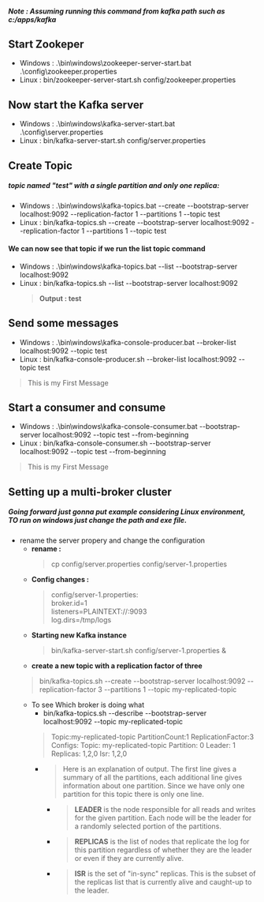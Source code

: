 ##### Note : Assuming running this command from kafka path such as **c:/apps/kafka**

## Start Zookeper 
  - Windows : .\bin\windows\zookeeper-server-start.bat .\config\zookeeper.properties
  - Linux : bin/zookeeper-server-start.sh config/zookeeper.properties

## Now start the Kafka server
  - Windows : .\bin\windows\kafka-server-start.bat .\config\server.properties
  - Linux : bin/kafka-server-start.sh config/server.properties
  
## Create Topic
##### topic named "test" with a single partition and only one replica:

- Windows : .\bin\windows\kafka-topics.bat --create --bootstrap-server localhost:9092 --replication-factor 1 --partitions 1 --topic test
- Linux : bin/kafka-topics.sh --create --bootstrap-server localhost:9092 --replication-factor 1 --partitions 1 --topic test

#### We can now see that topic if we run the list topic command
  - Windows : .\bin\windows\kafka-topics.bat --list --bootstrap-server localhost:9092
  - Linux : bin/kafka-topics.sh --list --bootstrap-server localhost:9092
    > **Output : test**
 
 ## Send some messages
 - Windows : .\bin\windows\kafka-console-producer.bat --broker-list localhost:9092 --topic test
 - Linux : bin/kafka-console-producer.sh --broker-list localhost:9092 --topic test 
 > This is my First Message
 
 ## Start a consumer and consume
 - Windows : .\bin\windows\kafka-console-consumer.bat --bootstrap-server localhost:9092 --topic test --from-beginning
 - Linux : bin/kafka-console-consumer.sh --bootstrap-server localhost:9092 --topic test --from-beginning
 > This is my First Message
 
 ## Setting up a multi-broker cluster
 ##### Going forward just gonna put example considering Linux environment, TO run on windows just change the path and exe file.
 - rename the server propery and change the configuration 
   - **rename :** 
     > cp config/server.properties config/server-1.properties
   - **Config changes :**
     > config/server-1.properties: \
       broker.id=1 \
       listeners=PLAINTEXT://:9093 \
       log.dirs=/tmp/logs
   - **Starting new Kafka instance**
     > bin/kafka-server-start.sh config/server-1.properties &
   - **create a new topic with a replication factor of three**
    > bin/kafka-topics.sh --create --bootstrap-server localhost:9092 --replication-factor 3 --partitions 1 --topic my-replicated-topic
   - To see Which broker is doing what 
     - bin/kafka-topics.sh --describe --bootstrap-server localhost:9092 --topic my-replicated-topic
     > Topic:my-replicated-topic   PartitionCount:1    ReplicationFactor:3 Configs:
      Topic: my-replicated-topic  Partition: 0    Leader: 1   Replicas: 1,2,0 Isr: 1,2,0
      -  > Here is an explanation of output. The first line gives a summary of all the partitions, each additional line gives information               about one partition. Since we have only one partition for this topic there is only one line.
           - > **LEADER** is the node responsible for all reads and writes for the given partition. Each node will be the leader for a                      randomly selected portion of the partitions.
           - > **REPLICAS** is the list of nodes that replicate the log for this partition regardless of whether they are the leader or even                if they are currently alive.
           - > **ISR** is the set of "in-sync" replicas. This is the subset of the replicas list that is currently alive and caught-up to                   the leader.
    
